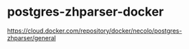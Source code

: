 # postgres-zhparser-docker

https://cloud.docker.com/repository/docker/necolo/postgres-zhparser/general
